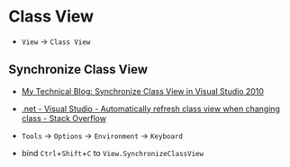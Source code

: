 

Class View
==========

* `View` -> `Class View`

Synchronize Class View
----------------------

* [My Technical Blog: Synchronize Class View in Visual Studio 2010](http://techshangrila.blogspot.com.au/2014/05/synchronize-class-view-in-visual-studio.html)
* [.net - Visual Studio - Automatically refresh class view when changing class - Stack Overflow](http://stackoverflow.com/questions/546113/visual-studio-automatically-refresh-class-view-when-changing-class)



* `Tools` -> `Options` -> `Environment` -> `Keyboard`
* bind `Ctrl`+`Shift`+`C` to `View.SynchronizeClassView`




